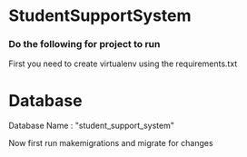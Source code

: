 # StudentSupportSystem
### Do the following for project to run

First you need to create virtualenv using the requirements.txt

# Database

Database Name : "student_support_system"

Now first run makemigrations and migrate for changes
